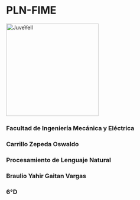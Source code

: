 # PLN-FIME

<img src="https://user-images.githubusercontent.com/14845203/190489800-59a8b8c6-353f-4537-bb7e-0c0a63ef1109.png" alt="JuveYell" width="250px">

### Facultad de Ingeniería Mecánica y Eléctrica
### Carrillo Zepeda Oswaldo
### Procesamiento de Lenguaje Natural
### Braulio Yahir Gaitan Vargas
### 6°D
